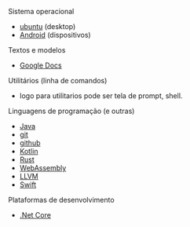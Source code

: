 Sistema operacional
- [ubuntu](https://design.ubuntu.com/brand/ubuntu-logo/) (desktop)
- [Android](https://commons.wikimedia.org/wiki/File:Android_robot.svg) (dispositivos)

Textos e modelos
- [Google Docs](https://www.google.com/search?q=google+docs+logo&oq=google+docs+logo&aqs=chrome.0.69i59j0l2.15771j0j9&client=ms-android-samsung&sourceid=chrome-mobile&ie=UTF-8)

Utilitários (linha de comandos)

- logo para utilitarios pode ser tela de prompt, shell.

Linguagens de programação (e outras)
- [Java](https://en.wikipedia.org/wiki/Java_(programming_language)#/media/File:Java_programming_language_logo.svg)
- [git](https://git-scm.com/downloads/logos)
- [github](https://github.com/logos)
- [Kotlin](https://commons.m.wikimedia.org/wiki/File:Kotlin-logo.svg)
- [Rust](https://www.rust-lang.org/policies/media-guide)
- [WebAssembly](https://github.com/WebAssembly/design/issues/980)
- [LLVM](https://llvm.org/Logo.html)
- [Swift](https://developer.apple.com/swift/downloads/swift-logo.zip)


Plataformas de desenvolvimento

- [.Net Core](https://en.wikipedia.org/wiki/.NET_Core#/media/File:.NET_Core_Logo.svg)
